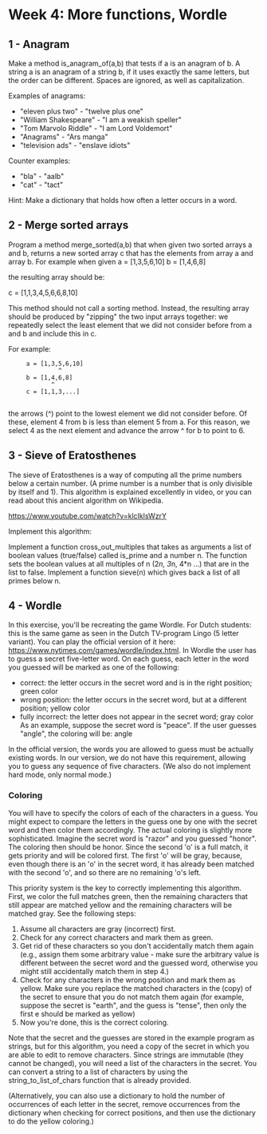 # Week 4: More functions, Wordle

## 1 - Anagram 
Make a method is_anagram_of(a,b) that tests if a is an anagram of b. A string a is an anagram of a string b, if it uses exactly the same letters, but the order can be different. Spaces are ignored, as well as capitalization.

Examples of anagrams:

- "eleven plus two" - "twelve plus one"
- "William Shakespeare" - "I am a weakish speller"
- "Tom Marvolo Riddle" - "I am Lord Voldemort"
- "Anagrams" - "Ars manga" 
- "television ads" - "enslave idiots"

Counter examples:

- "bla" - "aalb"
- "cat" - "tact"

Hint: Make a dictionary that holds how often a letter occurs in a word. 


## 2 - Merge sorted arrays 
 Program a method merge_sorted(a,b) that when given two sorted arrays a and b, returns a new sorted array c that has the elements from array a and array b. For example when given
a = [1,3,5,6,10]
b = [1,4,6,8]

the resulting array should be:

c = [1,1,3,4,5,6,6,8,10]

This method should not call a sorting method. Instead, the resulting array should be produced by "zipping" the two input arrays together: we repeatedly select the least element that we did not consider before from a and b and include this in c.

For example:
```
     a = [1,3,5,6,10]
              ^
     b = [1,4,6,8]
            ^
     c = [1,1,3,...]
      
```
the arrows (^) point to the lowest element we did not consider before. Of these, element 4 from b is less than element 5 from a. For this reason, we select 4 as the next element and advance the arrow ^ for b to point to 6.


## 3 - Sieve of Eratosthenes 
The sieve of Eratosthenes is a way of computing all the prime numbers below a certain number. (A prime number is a number that is only divisible by itself and 1). This algorithm is explained excellently in video, or you can read about this ancient algorithm on Wikipedia.

https://www.youtube.com/watch?v=klcIklsWzrY

Implement this algorithm:

Implement a function cross_out_multiples that takes as arguments a list of boolean values (true/false) called is_prime and a number n. The function sets the boolean values at all multiples of n (2*n, 3*n, 4*n ...) that are in the list to false.
Implement a function sieve(n)  which gives back a list of all primes below n. 


## 4 - Wordle
In this exercise, you'll be recreating the game Wordle. For Dutch students: this is the same game as seen in the Dutch TV-program Lingo (5 letter variant).  You can play the official version of it here: https://www.nytimes.com/games/wordle/index.html. In Wordle the user has to guess a secret five-letter word. On each guess, each letter in the word you guessed will be marked as one of the following:

- correct: the letter occurs in the secret word and is in the right position; green color
- wrong position: the letter occurs in the secret word, but at a different position; yellow color
- fully incorrect: the letter does not appear in the secret word; gray color
As an example, suppose the secret word is "peace". If the user guesses "angle", the coloring will be: angle

In the official version, the words you are allowed to guess must be actually existing words. In our version, we do not have this requirement, allowing you to guess any sequence of five characters. (We also do not implement hard mode, only normal mode.)


### Coloring
You will have to specify the colors of each of the characters in a guess. You might expect to compare the letters in the guess one by one with the secret word and then color them accordingly. The actual coloring is slightly more sophisticated. Imagine the secret word is "razor" and you guessed "honor". The coloring then should be honor. Since the second 'o' is a full match, it gets priority and will be colored first. The first 'o' will be gray, because, even though there is an 'o' in the secret word, it has already been matched with the second 'o', and so there are no remaining 'o's left.

This priority system is the key to correctly implementing this algorithm. First, we color the full matches green, then the remaining characters that still appear are matched yellow and the remaining characters will be matched gray. See the following steps:

1. Assume all characters are gray (incorrect) first.
2. Check for any correct characters and mark them as green.
3. Get rid of these characters so you don't accidentally match them again (e.g., assign them some arbitrary value - make sure the arbitrary value is different between the secret word and the guessed word, otherwise you might still accidentally match them in step 4.)
4. Check for any characters in the wrong position and mark them as yellow. Make sure you replace the matched characters in the (copy) of the secret to ensure that you do not match them again (for example, suppose the secret is "earth", and the guess is "tense", then only the first e should be marked as yellow)
5. Now you're done, this is the correct coloring.

Note that the secret and the guesses are stored in the example program as strings, but for this algorithm, you need a copy of the secret in which you are able to edit to remove characters. Since strings are immutable (they cannot be changed), you will need a list of the characters in the secret. You can convert a string to a list of characters by using the string_to_list_of_chars function that is already provided.

(Alternatively, you can also use a dictionary to hold the number of occurrences of each letter in the secret, remove occurrences from the dictionary when checking for correct positions, and then use the dictionary to do the yellow coloring.) 
